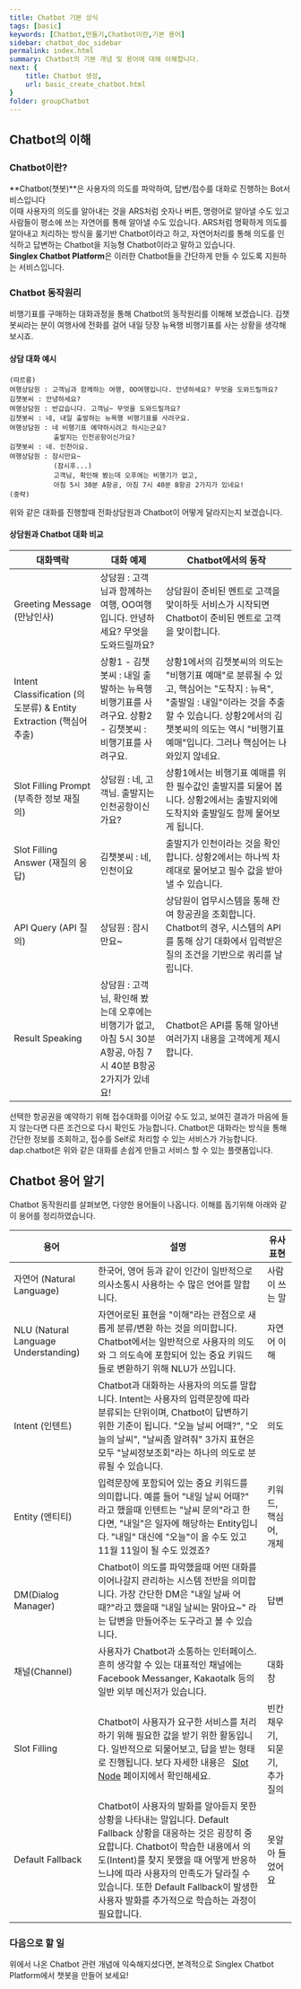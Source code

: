 ```yaml
---
title: Chatbot 기본 상식
tags: [basic]
keywords: [Chatbot,만들기,Chatbot이란,기본 용어]
sidebar: chatbot_doc_sidebar
permalink: index.html
summary: Chatbot의 기본 개념 및 용어에 대해 이해합니다.
next: {
    title: Chatbot 생성,
    url: basic_create_chatbot.html
}
folder: groupChatbot
---
```


## Chatbot의 이해

### Chatbot이란?

**Chatbot(챗봇)**은 사용자의 의도를 파악하여, 답변/접수를 대화로 진행하는 Bot서비스입니다<br/> 
이때 사용자의 의도를 알아내는 것을 ARS처럼 숫자나 버튼, 명령어로 알아낼 수도 있고 사람들이 평소에 쓰는 자연어를 통해 알아낼 수도 있습니다. ARS처럼 명확하게 의도를 알아내고 처리하는 방식을 룰기반 Chatbot이라고 하고, 자연어처리를 통해 의도를 인식하고 답변하는 Chatbot을 지능형 Chatbot이라고 말하고 있습니다.<br/> 
**Singlex Chatbot Platform**은 이러한 Chatbot들을 간단하게 만들 수 있도록 지원하는 서비스입니다.

### Chatbot 동작원리 

비행기표를 구매하는 대화과정을 통해 Chatbot의 동작원리를 이해해 보겠습니다.
김챗봇씨라는 분이 여행사에 전화를 걸어 내일 당장 뉴욕행 비행기표를 사는 상황을 생각해보시죠.

#### 상담 대화 예시 
```
(따르릉)
여행상담원 : 고객님과 함께하는 여행, OO여행입니다. 안녕하세요? 무엇을 도와드릴까요?
김챗봇씨 : 안녕하세요?
여행상담원 : 반갑습니다. 고객님~ 무엇을 도와드릴까요?
김챗봇씨 : 네, 내일 출발하는 뉴욕행 비행기표를 사려구요.
여행상담원 : 네 비행기표 예약하시려고 하시는군요? 
           출발지는 인천공항이신가요?
김챗봇씨 : 네. 인천이요.
여행상담원 : 잠시만요~  
           (잠시후...)
           고객님, 확인해 봤는데 오후에는 비행기가 없고,
           아침 5시 30분 A항공, 아침 7시 40분 B항공 2가지가 있네요!
(중략)
```

위와 같은 대화를 진행할때 전화상담원과 Chatbot이 어떻게 달라지는지 보겠습니다.

#### 상담원과 Chatbot 대화 비교

| 대화맥락                                                     | 대화 예제                                                    | Chatbot에서의 동작                                              |
| ------------------------------------------------------------ | ------------------------------------------------------------ | ------------------------------------------------------------ |
| Greeting Message (만남인사)                                  | 상담원 : 고객님과 함께하는 여행, OO여행입니다. 안녕하세요? 무엇을 도와드릴까요? | 상담원이 준비된 멘트로 고객을 맞이하듯 서비스가 시작되면 Chatbot이 준비된 멘트로 고객을 맞이합니다. |
| Intent Classification (의도분류) & Entity Extraction (핵심어 추출) | 상황1 - 김챗봇씨 : 내일 출발하는 뉴욕행 비행기표를 사려구요. 상황2 - 김챗봇씨 : 비행기표를 사려구요. | 상황1에서의 김챗봇씨의 의도는 "비행기표 예매"로 분류될 수 있고, 핵심어는 "도착지 : 뉴욕", "출발일 : 내일"이라는 것을 추출할 수 있습니다. 상황2에서의 김챗봇씨의 의도는 역시 "비행기표 예매"입니다. 그러나 핵심어는 나와있지 않네요. |
| Slot Filling Prompt (부족한 정보 재질의)                     | 상담원 : 네, 고객님. 출발지는 인천공항이신가요?              | 상황1에서는 비행기표 예매를 위한 필수값인 출발지를 되물어 봅니다. 상황2에서는 출발지외에 도착지와 출발일도 함께 물어보게 됩니다. |
| Slot Filling Answer (재질의 응답)                            | 김챗봇씨 : 네, 인천이요                                      | 출발지가 인천이라는 것을 확인합니다. 상황2에서는 하나씩 차례대로 물어보고 필수 값을 받아낼 수 있습니다. |
| API Query (API 질의)                                         | 상담원 : 잠시만요~                                           | 상담원이 업무시스템을 통해 잔여 항공권을 조회합니다. Chatbot의 경우, 시스템의 API를 통해 상기 대화에서 입력받은 질의 조건을 기반으로 쿼리를 날립니다. |
| Result Speaking                                              | 상담원 : 고객님, 확인해 봤는데 오후에는 비행기가 없고,아침 5시 30분 A항공, 아침 7시 40분 B항공 2가지가 있네요! | Chatbot은 API를 통해 알아낸 여러가지 내용을 고객에게 제시합니다. |

선택한 항공권을 예약하기 위해 접수대화를 이어갈 수도 있고, 보여진 결과가 마음에 들지 않는다면 다른 조건으로 다시 확인도 가능합니다.
Chatbot은 대화라는 방식을 통해 간단한 정보를 조회하고, 접수를 Self로 처리할 수 있는 서비스가 가능합니다.
dap.chatbot은 위와 같은 대화를 손쉽게 만들고 서비스 할 수 있는 플랫폼입니다.

## Chatbot 용어 알기
Chatbot 동작원리를 살펴보면, 다양한 용어들이 나옵니다. 이해를 돕기위해 아래와 같이 용어를 정리하였습니다.

| 용어                                 | 설명                                                         | 유사 표현                      |
| ------------------------------------ | ------------------------------------------------------------ | ------------------------------ |
| 자연어 (Natural Language)            | 한국어, 영어 등과 같이 인간이 일반적으로 의사소통시 사용하는 수 많은 언어를 말합니다. | 사람이 쓰는 말 |
| NLU (Natural Language Understanding) | 자연어로된 표현을 "이해"라는 관점으로 새롭게 분류/변환 하는 것을 의미합니다. Chatbot에서는 일반적으로 사용자의 의도와 그 의도속에 포함되어 있는 중요 키워드들로 변환하기 위해 NLU가 쓰입니다. | 자연어 이해 |
| Intent (인텐트) | Chatbot과 대화하는 사용자의 의도를 말합니다. Intent는 사용자의 입력문장에 따라 분류되는 단위이며, Chatbot이 답변하기 위한 기준이 됩니다. "오늘 날씨 어때?", "오늘의 날씨", "날씨좀 알려줘" 3가지 표현은 모두 "날씨정보조회"라는 하나의 의도로 분류될 수 있습니다. | 의도 |
| Entity (엔티티) | 입력문장에 포함되어 있는 중요 키워드를 의미합니다. 예를 들어 "내일 날씨 어때?" 라고 했을때 인텐트는 "날씨 문의"라고 한다면, "내일"은 일자에 해당하는 Entity입니다. "내일" 대신에 "오늘"이 올 수도 있고 11월 11일이 될 수도 있겠죠? | 키워드, 핵심어, 개체 |
| DM(Dialog Manager) | Chatbot이 의도를 파악했을때 어떤 대화를 이어나갈지 관리하는 시스템 전반을 의미합니다. 가장 간단한 DM은 "내일 날싸 어때?"라고 했을때 "내일 날씨는 맑아요~" 라는 답변을 만들어주는 도구라고 볼 수 있습니다. | 답변 |
| 채널(Channel) | 사용자가 Chatbot과 소통하는 인터페이스. 흔히 생각할 수 있는 대표적인 채널에는 Facebook Messanger, Kakaotalk 등의 일반 외부 메신저가 있습니다. | 대화창 |
| Slot Filling | Chatbot이 사용자가 요구한 서비스를 처리하기 위해 필요한 값을 받기 위한 활동입니다. 일반적으로 되물어보고, 답을 받는 형태로 진행됩니다. 보다 자세한 내용은 <span style="color:#2c3238;"><i class="fa fa-external-link-square" aria-hidden="true" style="margin-left:5px; margin-right: 3px;"></i>[Slot Node](intent_response_chatflow_slot.html#slot-filling의-동작)</span> 페이지에서 확인해세요. | 빈칸 채우기, 되묻기, 추가 질의 |
| Default Fallback | Chatbot이 사용자의 발화를 알아듣지 못한 상황을 나타내는 말입니다. Default Fallback 상황을 대응하는 것은 굉장히 중요합니다. Chatbot이 학습한 내용에서 의도(Intent)를 찾지 못했을 때 어떻게 반응하느냐에 따라 사용자의 만족도가 달라질 수 있습니다. 또한 Default Fallback이 발생한 사용자 발화를 추가적으로 학습하는 과정이 필요합니다. | 못알아 들었어요 |

### 다음으로 할 일
위에서 나온 Chatbot 관련 개념에 익숙해지셨다면, 본격적으로 Singlex Chatbot Platform에서 챗봇을 만들어 보세요!

